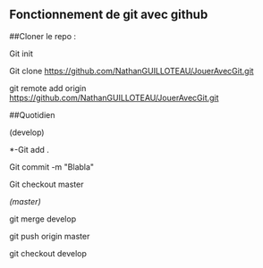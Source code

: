 ## Fonctionnement de git avec github

##Cloner le repo : 

Git init

Git clone https://github.com/NathanGUILLOTEAU/JouerAvecGit.git

git remote add origin https://github.com/NathanGUILLOTEAU/JouerAvecGit.git

##Quotidien 

(develop)

*-Git add . 

Git commit -m "Blabla" 

Git checkout master 

_(master)_

git merge develop 

git push origin master

git checkout develop
